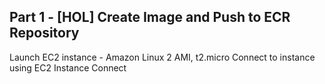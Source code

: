 ## Part 1 - [HOL] Create Image and Push to ECR Repository

Launch EC2 instance - Amazon Linux 2 AMI, t2.micro
Connect to instance using EC2 Instance Connect